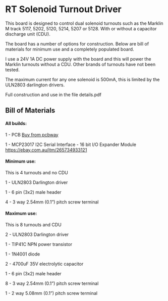 # RT Solenoid Turnout Driver

This board is designed to control dual solenoid turnouts such as the Marklin M track 5117, 5202, 5120, 5214,
5207 or 5128. With or without a capacitor discharge unit (CDU).

The board has a number of options for construction. Below are bill of materials for minimum use and a
completely populated board.

I use a 24V 1A DC power supply with the board and this will power the Marklin turnouts without a CDU.
Other brands of turnouts have not been tested.

The maximum current for any one solenoid is 500mA, this is limited by the ULN2803 darlington drivers.

Full construction and use in the file details.pdf



## Bill of Materials

#### All builds:

1 - PCB
[Buy from pcbway](https://pcbway.com/project/shareproject/DCC_EX_Solenoid_Turnout_Driver_with_Capacitor_Discharge_Unit_8274534c.html)

1 - MCP23017 I2C Serial Interface - 16 bit I/O Expander Module
https://ebay.com.au/itm/265734933121

#### Minimum use:

This is 4 turnouts and no CDU

1 - ULN2803 Darlington driver

1 - 6 pin (3x2) male header

4 - 3 way 2.54mm (0.1”) pitch screw terminal



#### Maximum use:

This is 8 turnouts and CDU

2 - ULN2803 Darlington driver

1 - TIP41C NPN power transistor

1 - 1N4001 diode

2 - 4700uF 35V electrolytic capacitor

1 - 6 pin (3x2) male header

8 - 3 way 2.54mm (0.1”) pitch screw terminal

1 - 2 way 5.08mm (0.1”) pitch screw terminal


